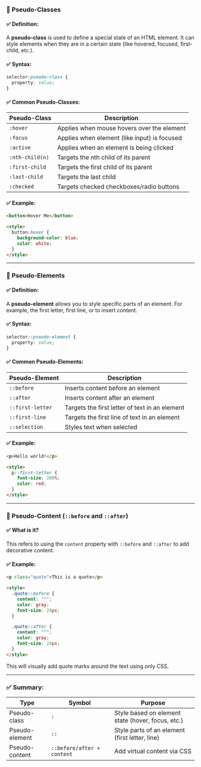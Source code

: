 ### 🔹 Pseudo-Classes

#### ✅ Definition:
A **pseudo-class** is used to define a special state of an HTML element. It can style elements when they are in a certain state (like hovered, focused, first-child, etc.).

#### ✅ Syntax:
```css
selector:pseudo-class {
  property: value;
}
```

#### ✅ Common Pseudo-Classes:

| Pseudo-Class        | Description                                 |
|---------------------|---------------------------------------------|
| `:hover`            | Applies when mouse hovers over the element  |
| `:focus`            | Applies when element (like input) is focused |
| `:active`           | Applies when an element is being clicked    |
| `:nth-child(n)`     | Targets the nth child of its parent         |
| `:first-child`      | Targets the first child of its parent       |
| `:last-child`       | Targets the last child                      |
| `:checked`          | Targets checked checkboxes/radio buttons    |

#### ✅ Example:
```html
<button>Hover Me</button>

<style>
  button:hover {
    background-color: blue;
    color: white;
  }
</style>
```

---

### 🔹 Pseudo-Elements

#### ✅ Definition:
A **pseudo-element** allows you to style specific parts of an element. For example, the first letter, first line, or to insert content.

#### ✅ Syntax:
```css
selector::pseudo-element {
  property: value;
}
```

#### ✅ Common Pseudo-Elements:

| Pseudo-Element   | Description                                     |
|------------------|-------------------------------------------------|
| `::before`       | Inserts content before an element               |
| `::after`        | Inserts content after an element                |
| `::first-letter` | Targets the first letter of text in an element |
| `::first-line`   | Targets the first line of text in an element   |
| `::selection`    | Styles text when selected                      |

#### ✅ Example:
```html
<p>Hello world!</p>

<style>
  p::first-letter {
    font-size: 200%;
    color: red;
  }
</style>
```

---

### 🔹 Pseudo-Content (`::before` and `::after`)

#### ✅ What is it?
This refers to using the `content` property with `::before` and `::after` to add decorative content.

#### ✅ Example:
```html
<p class="quote">This is a quote</p>

<style>
  .quote::before {
    content: "❝";
    color: gray;
    font-size: 24px;
  }

  .quote::after {
    content: "❞";
    color: gray;
    font-size: 24px;
  }
</style>
```

This will visually add quote marks around the text using only CSS.

---

### ✅ Summary:

| Type             | Symbol     | Purpose                                           |
|------------------|------------|---------------------------------------------------|
| Pseudo-class     | `:`        | Style based on element state (hover, focus, etc.) |
| Pseudo-element   | `::`       | Style parts of an element (first letter, line)    |
| Pseudo-content   | `::before/after + content` | Add virtual content via CSS       |

